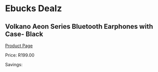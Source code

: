 
# Ebucks Dealz
## Volkano Aeon Series Bluetooth Earphones with Case- Black
[Product Page](https://www.ebucks.com/web/shop/productSelected.do?prodId=1196632260&catId=714972256)

Price: R199.00

Savings: 


	